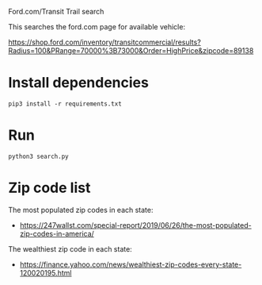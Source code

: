 Ford.com/Transit Trail search

This searches the ford.com page for available vehicle:

https://shop.ford.com/inventory/transitcommercial/results?Radius=100&PRange=70000%3B73000&Order=HighPrice&zipcode=89138

# Install dependencies


```
pip3 install -r requirements.txt
```

# Run

```
python3 search.py
```

# Zip code list

The most populated zip codes in each state:
* https://247wallst.com/special-report/2019/06/26/the-most-populated-zip-codes-in-america/

The wealthiest zip code in each state:
* https://finance.yahoo.com/news/wealthiest-zip-codes-every-state-120020195.html
